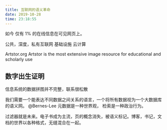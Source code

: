 ```yaml
---
title: 互联网的语义革命
date: 2019-10-28 
time: 23:18:55
---
```


如今 仅有 1% 的在线信息在可见网页上。

公共，深度，私有互联网
基础设施 云计算

Artstor.org 
Artstor is the most extensive image resource for educational and scholarly use

数字出生证明
---
信息系统的数据拼图并不完整，联系很松散

我们需要一个能表达不同数据之间关系的语言，一个将所有数据视为一个大数据库的语义网。 @Bernes-Lee
元数据是一种世界观， 检索是一种政治行为。

过滤器就是未来。电子书成为主流，页的概念消失，被语义标记。博客，书记，文档的世界以各种格式，无缝混合在一起。

